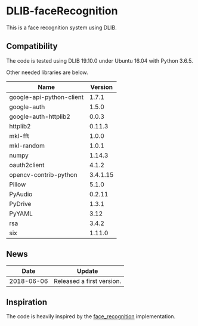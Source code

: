 # DLIB-faceRecognition

This is a face recognition system using DLIB.

## Compatibility
The code is tested using DLIB 19.10.0 under Ubuntu 16.04 with Python 3.6.5. 

Other needed libraries are below.

| Name | Version |
|----------|--------|
|google-api-python-client |1.7.1 |
|google-auth              |1.5.0  |  
|google-auth-httplib2     |0.0.3   | 
|httplib2                 |0.11.3   |
|mkl-fft                  |1.0.0    |
|mkl-random               |1.0.1    |
|numpy                    |1.14.3   |
|oauth2client             |4.1.2    |
|opencv-contrib-python    |3.4.1.15 |
|Pillow                   |5.1.0    |
|PyAudio                  |0.2.11   |
|PyDrive                  |1.3.1    |
|PyYAML                   |3.12     |
|rsa                      |3.4.2    |
|six                      |1.11.0   |



## News
| Date     | Update |
|----------|--------|
| 2018-06-06 | Released a first version.|

## Inspiration
The code is heavily inspired by the [face_recognition](https://github.com/ageitgey/face_recognition) implementation.

